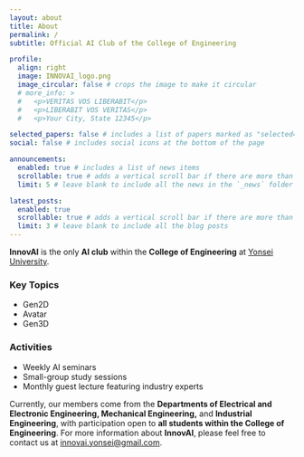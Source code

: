 ```yaml
---
layout: about
title: About
permalink: /
subtitle: Official AI Club of the College of Engineering

profile:
  align: right
  image: INNOVAI_logo.png
  image_circular: false # crops the image to make it circular
  # more_info: >
  #   <p>VERITAS VOS LIBERABIT</p>
  #   <p>LIBERABIT VOS VERITAS</p>
  #   <p>Your City, State 12345</p>

selected_papers: false # includes a list of papers marked as "selected={true}"
social: false # includes social icons at the bottom of the page

announcements:
  enabled: true # includes a list of news items
  scrollable: true # adds a vertical scroll bar if there are more than 3 news items
  limit: 5 # leave blank to include all the news in the `_news` folder

latest_posts:
  enabled: true
  scrollable: true # adds a vertical scroll bar if there are more than 3 new posts items
  limit: 3 # leave blank to include all the blog posts
---
```


**InnovAI** is the only **AI club** within the **College of Engineering** at <a href="https://www.yonsei.ac.kr">Yonsei University</a>.

<h3>Key Topics</h3>
<ul>
  <li>Gen2D</li>
  <li>Avatar</li>
  <li>Gen3D</li>
</ul>

<h3>Activities</h3>
<ul>
  <li>Weekly AI seminars</li>
  <li>Small-group study sessions</li>
  <li>Monthly guest lecture featuring industry experts</li>
</ul>

Currently, our members come from the **Departments of Electrical and Electronic Engineering, Mechanical Engineering,** and **Industrial Engineering**, with participation open to **all students within the College of Engineering**. For more information about **InnovAI**, please feel free to contact us at <a href="mailto:innovai.yonsei@gmail.com">innovai.yonsei@gmail.com</a>.
